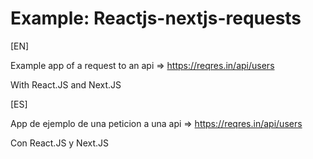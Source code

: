 # Example: Reactjs-nextjs-requests

[EN]

Example app of a request to an api => https://reqres.in/api/users

With React.JS and Next.JS

[ES]

App de ejemplo de una peticion a una api => https://reqres.in/api/users 

Con React.JS y Next.JS

